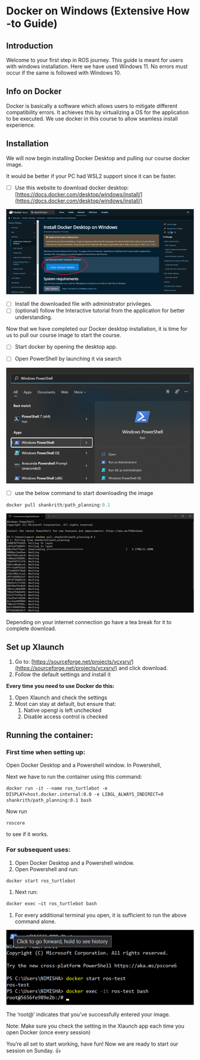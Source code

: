# Docker on Windows (Extensive How -to Guide)

## Introduction

Welcome to your first step in ROS journey. This guide is meant for users with windows installation. Here we have used Windows 11. No errors must occur if the same is followed with Windows 10.

## Info on Docker

Docker is basically a software which allows users to mitigate different compatibility errors. It achieves this by virtualizing a OS for the application to be executed. We use docker in this course to allow seamless install experience.

## Installation

We will now begin installing Docker Desktop and pulling our course docker image.

It would be better if your PC had WSL2 support since it can be faster.

- [ ]  Use this website to download docker desktop: [https://docs.docker.com/desktop/windows/install/](https://docs.docker.com/desktop/windows/install/)

![Screenshot 2022-04-09 072948.png](https://github.com/techclubssn/path_planning/blob/master/Documentation/media/Screenshot_2022-04-09_072948.png?raw=true)

- [ ]  Install the downloaded file with administrator privileges.
- [ ]  (optional) follow the Interactive tutorial from the application for better understanding.

Now that we have completed our Docker desktop installation, it is time for us to pull our course image to start the course. 

- [ ] Start docker by opening the desktop app.

- [ ]  Open PowerShell by launching it via search

![Untitled](https://github.com/techclubssn/path_planning/blob/master/Documentation/media/Untitled.png?raw=true)

- [ ]  use the below command to start downloading the image

```powershell
docker pull shankrith/path_planning:0.1
```

![Untitled](https://github.com/techclubssn/path_planning/blob/master/Documentation/media/Untitled%201.png?raw=true)

Depending on your internet connection go have a tea break for it to complete download.

## **Set up Xlaunch**

1. Go to: [https://sourceforge.net/projects/vcxsrv/](https://sourceforge.net/projects/vcxsrv/) and click download.
2. Follow the default settings and install it

**Every time you need to use Docker do this:**

1. Open Xlaunch and check the settings
2. Most can stay at default, but ensure that:
    1. Native opengl is left unchecked
    2. Disable access control is checked
    

## **Running the container:**

### **First time when setting up:**

Open Docker Desktop and a Powershell window. In Powershell,

<insert content about pulling>

Next we have to run the container using this command:

```
docker run -it --name ros_turtlebot -e DISPLAY=host.docker.internal:0.0 -e LIBGL_ALWAYS_INDIRECT=0 shankrith/path_planning:0.1 bash
```

Now run 

```
roscore
```

to see if it works.

### **For subsequent uses:**

1. Open Docker Desktop and a Powershell window.
2. Open Powershell and run:

```
docker start ros_turtlebot
```

1. Next run:

```jsx
docker exec –it ros_turtlebot bash
```

1. For every additional terminal you open, it is sufficient to run the above command alone.

![Screenshot 2022-04-09 092130.png](https://github.com/techclubssn/path_planning/blob/master/Documentation/media/Screenshot_2022-04-09_092130.png?raw=true)

The ‘root@’ indicates that you’ve successfully entered your image.

Note: Make sure you check the setting in the Xlaunch app each time you open Docker (once every session)

You’re all set to start working, have fun!
Now we are ready to start our session on Sunday. 👍
